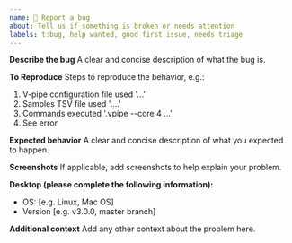 ```yaml
---
name: 🐛 Report a bug
about: Tell us if something is broken or needs attention
labels: t:bug, help wanted, good first issue, needs triage
---
```


**Describe the bug**
A clear and concise description of what the bug is.

**To Reproduce**
Steps to reproduce the behavior, e.g.:
1. V-pipe configuration file used '...'
2. Samples TSV file used '....'
3. Commands executed '.vpipe --core 4 ...'
4. See error

**Expected behavior**
A clear and concise description of what you expected to happen.

**Screenshots**
If applicable, add screenshots to help explain your problem.

**Desktop (please complete the following information):**
 - OS: [e.g. Linux, Mac OS]
 - Version [e.g. v3.0.0, master branch]

**Additional context**
Add any other context about the problem here.
